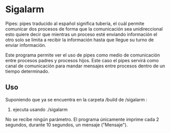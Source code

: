 Sigalarm
========

Pipes: pipes traducido al español significa tubería, el cuál permite comunicar dos procesos de forma que la comunicación sea unidireccional esto quiere decir que mientras un proceso esté enviando información el otro solo se limita a recibir la información hasta que llegue su turno de enviar información.  

Este programa permite ver el uso de pipes como medio de comunicación entre procesos padres y procesos hijos. Este caso el pipes servirá como canal de comunicación para mandar mensajes entre procesos dentro de un tiempo determinado.

Uso
---
Suponiendo que ya se encuentra en la carpeta /build de /sigalarm :

1. ejecuta usando ./sigalarm

No se recibe ningún parámetro. El programa únicamente imprime cada 2 segundos, durante 10 segundos,
un mensaje ("Mensaje").

